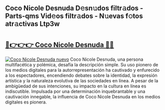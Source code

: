 ## Coco Nicole Desnuda D𝚎sn𝚞dos filtr𝚊dos - Parts-qms Vid𝚎os filtr𝚊dos - N𝚞evas f𝚘tos atr𝚊ctivas Ltp3w

# <h2><a href="http://mb6sva.tromn.icu/?c=Coco+Nicole+Desnuda">🔗👉👉👉 Coco Nicole Desnuda 🔗🔗</a></h2>

[![Coco Nicole Desnuda nuevo](https://i.imgur.com/pEAQMta.gif)](http://mb6sva.tromn.icu/?c=Coco+Nicole+Desnuda)
Coco Nicole Desnuda, una persona multifacética y polémica, desafía la descripción simple. Su uso pionero de los medios digitales para la autorrepresentación ha cautivado y enfurecido a los espectadores, encendiendo debates sobre la identidad, la expresión artística y la naturaleza evolutiva de las sociedades en línea. A pesar de la ambigüedad de sus intenciones, su impacto en la cultura en línea es indiscutible. Impulsada por una determinación inquebrantable y una cautivación innegable, la influencia de Coco Nicole Desnuda en los medios digitales es pionera.
